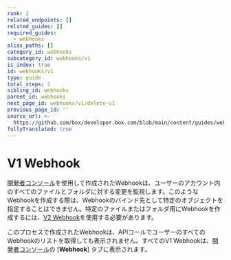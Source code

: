 ```yaml
---
rank: 2
related_endpoints: []
related_guides: []
required_guides:
  - webhooks
alias_paths: []
category_id: webhooks
subcategory_id: webhooks/v1
is_index: true
id: webhooks/v1
type: guide
total_steps: 2
sibling_id: webhooks
parent_id: webhooks
next_page_id: webhooks/v1/delete-v1
previous_page_id: ''
source_url: >-
  https://github.com/box/developer.box.com/blob/main/content/guides/webhooks/v1/index.md
fullyTranslated: true
---
```

# V1 Webhook

[開発者コンソール][console]を使用して作成されたWebhookは、ユーザーのアカウント内のすべてのファイルとフォルダに対する変更を監視します。このようなWebhookを作成する際は、Webhookのバインド先として特定のオブジェクトを指定することはできません。特定のファイルまたはフォルダ用にWebhookを作成するには、[V2 Webhook][v2]を使用する必要があります。

<Message type="warning">

このプロセスで作成されたWebhookは、APIコールでユーザーのすべてのWebhookのリストを取得しても表示されません。すべてのV1 Webhookは、[開発者コンソール][console]の \[**Webhook**] タブに表示されます。

</Message>

[devconsole]: https://app.box.com/developers/console

[list_webhooks]: g://webhooks/v2/list-v2

[v2]: g://webhooks/v2

[console]: https://app.box.com/developers/console
